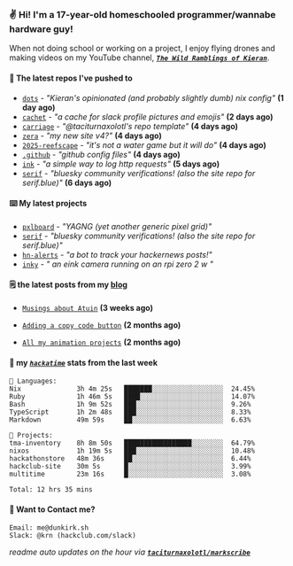 ### ✌️ Hi! I'm a 17-year-old homeschooled programmer/wannabe hardware guy!

When not doing school or working on a project, I enjoy flying drones and making videos on my YouTube channel, [**_`The Wild Ramblings of Kieran`_**](https://youtube.com/@kieran.rambles).

#### 👷 The latest repos I've pushed to

- [`dots`](https://github.com/taciturnaxolotl/dots) - _"Kieran's opinionated (and probably slightly dumb) nix config"_ **(1 day ago)**
- [`cachet`](https://github.com/taciturnaxolotl/cachet) - _"a cache for slack profile pictures and emojis"_ **(2 days ago)**
- [`carriage`](https://github.com/taciturnaxolotl/carriage) - _"@taciturnaxolotl's repo template"_ **(4 days ago)**
- [`zera`](https://github.com/taciturnaxolotl/zera) - _"my new site v4?"_ **(4 days ago)**
- [`2025-reefscape`](https://github.com/df1317/2025-reefscape) - _"it's not a water game but it will do"_ **(4 days ago)**
- [`.github`](https://github.com/taciturnaxolotl/.github) - _"github config files"_ **(4 days ago)**
- [`ink`](https://github.com/taciturnaxolotl/ink) - _"a simple way to log http requests"_ **(5 days ago)**
- [`serif`](https://github.com/taciturnaxolotl/serif) - _"bluesky community verifications! (also the site repo for serif.blue)"_ **(6 days ago)**

#### ⌨️ My latest projects

- [`pxlboard`](https://github.com/taciturnaxolotl/pxlboard) - _"YAGNG (yet another generic pixel grid)"_
- [`serif`](https://github.com/taciturnaxolotl/serif) - _"bluesky community verifications! (also the site repo for serif.blue)"_
- [`hn-alerts`](https://github.com/taciturnaxolotl/hn-alerts) - _"a bot to track your hackernews posts!"_
- [`inky`](https://github.com/taciturnaxolotl/inky) - _" an eink camera running on an rpi zero 2 w "_

#### 🗒️ the latest posts from my [blog](https://dunkirk.sh)

- [`Musings about Atuin`](https://dunkirk.sh/blog/atuin/) **(3 weeks ago)**

- [`Adding a copy code button`](https://dunkirk.sh/blog/adding-a-copy-button/) **(2 months ago)**

- [`All my animation projects`](https://dunkirk.sh/blog/my-animations/) **(2 months ago)**



#### 📡 my [_`hackatime`_](https://waka.hackclub.com) stats from the last week

```text
💾 Languages:
Nix              3h 4m 25s   ███████░░░░░░░░░░░░░░░░░░  24.45%
Ruby             1h 46m 5s   ████░░░░░░░░░░░░░░░░░░░░░  14.07%
Bash             1h 9m 52s   ███░░░░░░░░░░░░░░░░░░░░░░  9.26%
TypeScript       1h 2m 48s   ███░░░░░░░░░░░░░░░░░░░░░░  8.33%
Markdown         49m 59s     ██░░░░░░░░░░░░░░░░░░░░░░░  6.63%

💼 Projects:
tma-inventory    8h 8m 50s   █████████████████░░░░░░░░  64.79%
nixos            1h 19m 5s   ███░░░░░░░░░░░░░░░░░░░░░░  10.48%
hackathonstore   48m 36s     ██░░░░░░░░░░░░░░░░░░░░░░░  6.44%
hackclub-site    30m 5s      █░░░░░░░░░░░░░░░░░░░░░░░░  3.99%
multitime        23m 16s     █░░░░░░░░░░░░░░░░░░░░░░░░  3.08%

Total: 12 hrs 35 mins
```

#### 📮 Want to Contact me?

```text
Email: me@dunkirk.sh
Slack: @krn (hackclub.com/slack)
```

_readme auto updates on the hour via [**`taciturnaxolotl/markscribe`**](https://github.com/taciturnaxolotl/markscribe)_
